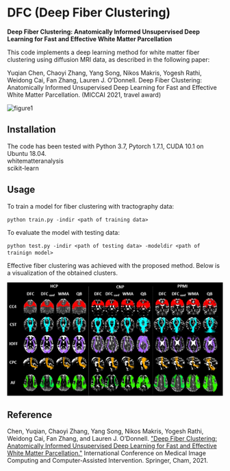 # DFC (Deep Fiber Clustering)
__Deep Fiber Clustering: Anatomically Informed Unsupervised Deep Learning for Fast and Effective White Matter Parcellation__

This code implements a deep learning method for white matter fiber clustering using diffusion MRI data, as described in the following paper:

Yuqian Chen, Chaoyi Zhang, Yang Song, Nikos Makris, Yogesh Rathi, Weidong Cai, Fan Zhang, Lauren J. O’Donnell.
Deep Fiber Clustering: Anatomically Informed Unsupervised Deep Learning for Fast and Effective White Matter Parcellation. (MICCAI 2021, travel award)

![figure1](https://user-images.githubusercontent.com/59594831/160573732-fa1881b2-780d-41bb-86b6-c4eb6cae801d.png)

## Installation
The code has been tested with Python 3.7, Pytorch 1.7.1, CUDA 10.1 on Ubuntu 18.04.  
whitematteranalysis  
scikit-learn

## Usage
To train a model for fiber clustering with tractography data:
```
python train.py -indir <path of training data>
```

To evaluate the model with testing data:
```
python test.py -indir <path of testing data> -modeldir <path of trainign model>
```
Effective fiber clustering was achieved with the proposed method. Below is a visualization of the obtained clusters.

![images](https://github.com/SlicerDMRI/DFC/blob/master/images/visualization%20of%20clusters.png)

## Reference
Chen, Yuqian, Chaoyi Zhang, Yang Song, Nikos Makris, Yogesh Rathi, Weidong Cai, Fan Zhang, and Lauren J. O’Donnell. ["Deep Fiber Clustering: Anatomically Informed Unsupervised Deep Learning for Fast and Effective White Matter Parcellation."](https://link.springer.com/chapter/10.1007/978-3-030-87234-2_47) International Conference on Medical Image Computing and Computer-Assisted Intervention. Springer, Cham, 2021.
